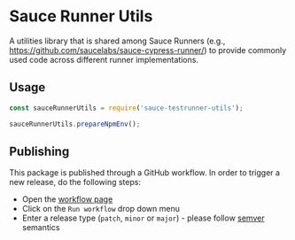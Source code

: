 # Sauce Runner Utils

A utilities library that is shared among Sauce Runners (e.g., https://github.com/saucelabs/sauce-cypress-runner/) to provide commonly used code across different runner implementations.

## Usage

```javascript
const sauceRunnerUtils = require('sauce-testrunner-utils');

sauceRunnerUtils.prepareNpmEnv();
```

## Publishing

This package is published through a GitHub workflow. In order to trigger a new release, do the following steps:

* Open the [workflow page](https://github.com/saucelabs/sauce-runner-utils/actions/workflows/release.yml)
* Click on the `Run workflow` drop down menu
* Enter a release type (`patch`, `minor` or `major`) - please follow [semver](https://semver.org/) semantics